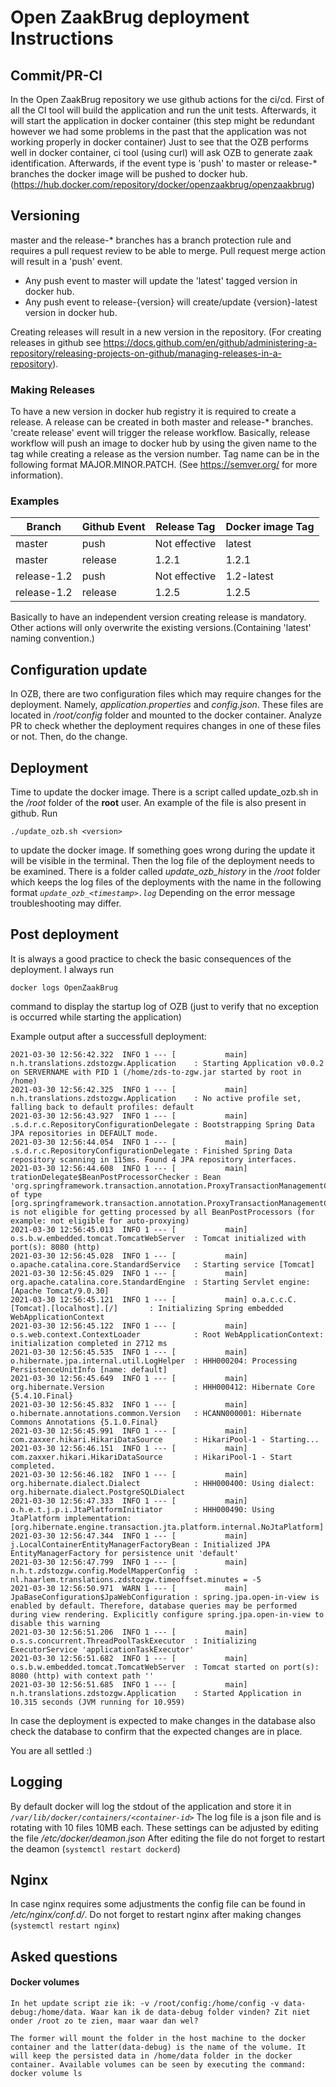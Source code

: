 # Open ZaakBrug deployment Instructions 


## Commit/PR-CI

In the Open ZaakBrug repository we use github actions for the ci/cd. 
First of all the CI tool will build the application and run the unit tests.
Afterwards, it will start the application in docker container (this step might be redundant however 
we had some problems in the past that the application was not working properly in docker container)
Just to see that the OZB performs well in docker container, ci tool (using curl) will ask OZB to generate zaak identification.
Afterwards, if the event type is 'push' to master or release-* branches the docker image will be pushed to docker hub.
(https://hub.docker.com/repository/docker/openzaakbrug/openzaakbrug)

## Versioning

master and the release-* branches has a branch protection rule and requires a pull request review to be able to merge.
Pull request merge action will result in a 'push' event.
 - Any push event to master will update the 'latest' tagged version in docker hub.
 - Any push event to release-{version} will create/update {version}-latest version in docker hub.

Creating releases will result in a new version in the repository. (For creating releases in github see https://docs.github.com/en/github/administering-a-repository/releasing-projects-on-github/managing-releases-in-a-repository).

### Making Releases

To have a new version in docker hub registry it is required to create a release. A release can be created in both master and release-* branches.
'create release' event will trigger the release workflow. Basically, release workflow will push an image to docker hub by using the given name to the tag while creating a release as the version number. Tag name can be in the following format MAJOR.MINOR.PATCH. (See https://semver.org/ for more information).

### Examples

| Branch                                    | Github Event     | Release Tag   | Docker image Tag | 
| ----------------------------------------- | ---------------- | ------------- | ---------------- |
| master                                    | push 			   | Not effective | latest  	      | 
| master                                    | release          | 1.2.1         | 1.2.1            | 
| release-1.2                               | push             | Not effective | 1.2-latest       | 
| release-1.2                               | release 		   | 1.2.5         | 1.2.5  		  | 

Basically to have an independent version creating release is mandatory. Other actions will only overwrite the existing versions.(Containing 'latest' naming convention.)
## Configuration update
In OZB, there are two configuration files which may require changes for the deployment. Namely, _application.properties_ and _config.json_. These files are located in _/root/config_ folder and mounted to the docker container.
Analyze PR to check whether the deployment requires changes in one of these files or not. Then, do the change.

## Deployment
Time to update the docker image. There is a script called update_ozb.sh in the _/root_ folder of the **root** user. An example of the file is also present in github.
Run 

	./update_ozb.sh <version>
to update the docker image. If something goes wrong during the update it will be visible in the terminal. Then the log file of the deployment needs to be examined. 
There is a folder called _update_ozb_history_ in the _/root_ folder which keeps the log files of the deployments with the name in the following format _```update_ozb_<timestamp>.log```_
Depending on the error message troubleshooting may differ. 

## Post deployment
It is always a good practice to check the basic consequences of the deployment. 
I always run 

	docker logs OpenZaakBrug 

command to display the startup log of OZB (just to verify that no exception is occurred while starting the application)

Example output after a successfull deployment:

	2021-03-30 12:56:42.322  INFO 1 --- [           main] n.h.translations.zdstozgw.Application    : Starting Application v0.0.2 on SERVERNAME with PID 1 (/home/zds-to-zgw.jar started by root in /home)
	2021-03-30 12:56:42.325  INFO 1 --- [           main] n.h.translations.zdstozgw.Application    : No active profile set, falling back to default profiles: default
	2021-03-30 12:56:43.927  INFO 1 --- [           main] .s.d.r.c.RepositoryConfigurationDelegate : Bootstrapping Spring Data JPA repositories in DEFAULT mode.
	2021-03-30 12:56:44.054  INFO 1 --- [           main] .s.d.r.c.RepositoryConfigurationDelegate : Finished Spring Data repository scanning in 115ms. Found 4 JPA repository interfaces.
	2021-03-30 12:56:44.608  INFO 1 --- [           main] trationDelegate$BeanPostProcessorChecker : Bean 'org.springframework.transaction.annotation.ProxyTransactionManagementConfiguration' of type [org.springframework.transaction.annotation.ProxyTransactionManagementConfiguration] is not eligible for getting processed by all BeanPostProcessors (for example: not eligible for auto-proxying)
	2021-03-30 12:56:45.013  INFO 1 --- [           main] o.s.b.w.embedded.tomcat.TomcatWebServer  : Tomcat initialized with port(s): 8080 (http)
	2021-03-30 12:56:45.028  INFO 1 --- [           main] o.apache.catalina.core.StandardService   : Starting service [Tomcat]
	2021-03-30 12:56:45.029  INFO 1 --- [           main] org.apache.catalina.core.StandardEngine  : Starting Servlet engine: [Apache Tomcat/9.0.30]
	2021-03-30 12:56:45.121  INFO 1 --- [           main] o.a.c.c.C.[Tomcat].[localhost].[/]       : Initializing Spring embedded WebApplicationContext
	2021-03-30 12:56:45.122  INFO 1 --- [           main] o.s.web.context.ContextLoader            : Root WebApplicationContext: initialization completed in 2712 ms
	2021-03-30 12:56:45.535  INFO 1 --- [           main] o.hibernate.jpa.internal.util.LogHelper  : HHH000204: Processing PersistenceUnitInfo [name: default]
	2021-03-30 12:56:45.649  INFO 1 --- [           main] org.hibernate.Version                    : HHH000412: Hibernate Core {5.4.10.Final}
	2021-03-30 12:56:45.832  INFO 1 --- [           main] o.hibernate.annotations.common.Version   : HCANN000001: Hibernate Commons Annotations {5.1.0.Final}
	2021-03-30 12:56:45.991  INFO 1 --- [           main] com.zaxxer.hikari.HikariDataSource       : HikariPool-1 - Starting...
	2021-03-30 12:56:46.151  INFO 1 --- [           main] com.zaxxer.hikari.HikariDataSource       : HikariPool-1 - Start completed.
	2021-03-30 12:56:46.182  INFO 1 --- [           main] org.hibernate.dialect.Dialect            : HHH000400: Using dialect: org.hibernate.dialect.PostgreSQLDialect
	2021-03-30 12:56:47.333  INFO 1 --- [           main] o.h.e.t.j.p.i.JtaPlatformInitiator       : HHH000490: Using JtaPlatform implementation: [org.hibernate.engine.transaction.jta.platform.internal.NoJtaPlatform]
	2021-03-30 12:56:47.344  INFO 1 --- [           main] j.LocalContainerEntityManagerFactoryBean : Initialized JPA EntityManagerFactory for persistence unit 'default'
	2021-03-30 12:56:47.799  INFO 1 --- [           main] n.h.t.zdstozgw.config.ModelMapperConfig  : nl.haarlem.translations.zdstozgw.timeoffset.minutes = -5
	2021-03-30 12:56:50.971  WARN 1 --- [           main] JpaBaseConfiguration$JpaWebConfiguration : spring.jpa.open-in-view is enabled by default. Therefore, database queries may be performed during view rendering. Explicitly configure spring.jpa.open-in-view to disable this warning
	2021-03-30 12:56:51.206  INFO 1 --- [           main] o.s.s.concurrent.ThreadPoolTaskExecutor  : Initializing ExecutorService 'applicationTaskExecutor'
	2021-03-30 12:56:51.682  INFO 1 --- [           main] o.s.b.w.embedded.tomcat.TomcatWebServer  : Tomcat started on port(s): 8080 (http) with context path ''
	2021-03-30 12:56:51.685  INFO 1 --- [           main] n.h.translations.zdstozgw.Application    : Started Application in 10.315 seconds (JVM running for 10.959)

In case the deployment is expected to make changes in the database also check the database to confirm that the expected changes are in place.

You are all settled :)

## Logging
By default docker will log the stdout of the application and store it in _`/var/lib/docker/containers/<container-id>`_
The log file is a json file and is rotating with 10 files 10MB each. These settings can be adjusted by editing the file _/etc/docker/deamon.json_
After editing the file do not forget to restart the deamon (```systemctl restart dockerd```)

## Nginx 
In case nginx requires some adjustments the config file can be found in _/etc/nginx/conf.d/_.
Do not forget to restart nginx after making changes (```systemctl restart nginx```)

## Asked questions

#### Docker volumes

	In het update script zie ik: -v /root/config:/home/config -v data-debug:/home/data. Waar kan ik de data-debug folder vinden? Zit niet onder /root zo te zien, maar waar dan wel? 

	The former will mount the folder in the host machine to the docker container and the latter(data-debug) is the name of the volume. It will keep the persisted data in /home/data folder in the docker container. Available volumes can be seen by executing the command:  docker volume ls





